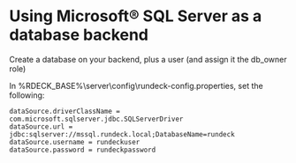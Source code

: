 # Using Microsoft&reg; SQL Server as a database backend

<!---
Original: http://support.rundeck.com/customer/en/portal/articles/2819414-install-rundeck-pro-team-launcher-on-windows
--->

Create a database on your backend, plus a user (and assign it the db_owner role)

In %RDECK_BASE%\\server\\config\\rundeck-config.properties, set the following:

```properties
dataSource.driverClassName = com.microsoft.sqlserver.jdbc.SQLServerDriver
dataSource.url = jdbc:sqlserver://mssql.rundeck.local;DatabaseName=rundeck
dataSource.username = rundeckuser
dataSource.password = rundeckpassword
```
